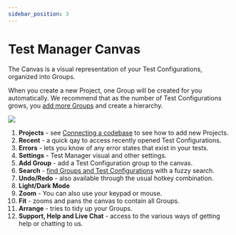 ```yaml
---
sidebar_position: 3
---
```


# Test Manager Canvas
The Canvas is a visual representation of your Test Configurations, organized into Groups.

When you create a new Project, one Group will be created for you automatically. We recommend that as the number of Test Configurations grows, you [add more Groups](group-add-organize.md) and create a hierarchy.


![](test-manager.png)

1. **Projects** - see [Connecting a codebase](connect-codebase.md) to see how to add new Projects.
2. **Recent** - a quick qay to access recently opened Test Configurations.
3. **Errors** - lets you know of any error states that exist in your tests.
4. **Settings** - Test Manager visual and other settings.
5. **Add Group** - add a Test Configuration group to the canvas.
6. **Search** - [find Groups and Test Configurations](search.md) with a fuzzy search.
7. **Undo/Redo** - also available through the usual hotkey combination.
8. **Light/Dark Mode**
9. **Zoom** - You can also use your keypad or mouse.
10. **Fit** - zooms and pans the canvas to contain all Groups.
11. **Arrange** - tries to tidy up your Groups.
12. **Support, Help and Live Chat** - access to the various ways of getting help or chatting to us.

